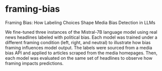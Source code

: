 # framing-bias
Framing Bias: How Labeling Choices Shape Media Bias Detection in LLMs

We fine-tuned three instances of the Mistral-7B language model using real news headlines labeled with political bias. Each model was trained under a different framing condition (left, right, and neutral) to illustrate how bias framing influences model output. The labels were sourced from a media bias API and applied to articles scraped from the media homepages. Then, each model was evaluated on the same set of headlines to observe how framing impacts predictions.
